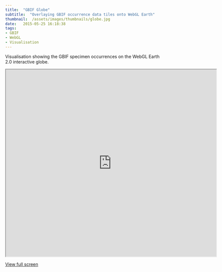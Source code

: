 ```yaml
---
title:  "GBIF Globe"
subtitle:  "Overlaying GBIF occurrence data tiles onto WebGL Earth"
thumbnail:  /assets/images/thumbnails/globe.jpg
date:   2015-05-25 16:18:38
tags:
- GBIF
- WebGL
- Visualisation
---
```


Visualisation showing the GBIF specimen occurrences on the WebGL Earth 2.0 interactive globe.

<iframe src="http://www.benscott.co.uk/sphere/" height="600" width="675"></iframe>

<p class="text-center"><a target="_blank" href="http://www.benscott.co.uk/sphere/">View full screen</a></p>

